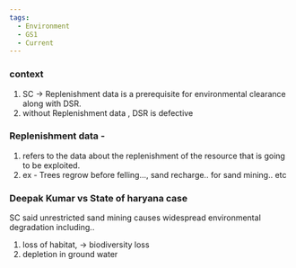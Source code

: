 ```yaml
---
tags:
  - Environment
  - GS1
  - Current
---
```

### context
1. SC -> Replenishment data is a prerequisite for environmental clearance along with DSR.
2. without Replenishment data , DSR is defective
### Replenishment data -
1. refers to the data about the replenishment of the resource that is going to be exploited.
2. ex - Trees regrow before felling..., sand recharge.. for sand mining.. etc

### Deepak Kumar vs State of haryana case
SC said unrestricted sand mining causes widespread environmental degradation including..
1. loss of habitat, -> biodiversity loss
2. depletion in ground water